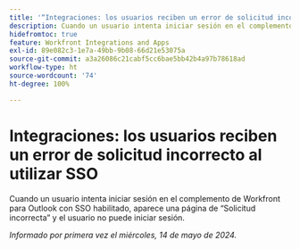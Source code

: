 ```yaml
---
title: '“Integraciones: los usuarios reciben un error de solicitud incorrecto al utilizar SSO”'
description: Cuando un usuario intenta iniciar sesión en el complemento de Workfront para Outlook con SSO habilitado, aparece una página de solicitud incorrecta y el usuario no puede iniciar sesión.
hidefromtoc: true
feature: Workfront Integrations and Apps
exl-id: 89e082c3-1e7a-49bb-9b08-66d21e53075a
source-git-commit: a3a26086c21cabf5cc6bae5bb42b4a97b78618ad
workflow-type: ht
source-wordcount: '74'
ht-degree: 100%

---
```


# Integraciones: los usuarios reciben un error de solicitud incorrecto al utilizar SSO

Cuando un usuario intenta iniciar sesión en el complemento de Workfront para Outlook con SSO habilitado, aparece una página de “Solicitud incorrecta” y el usuario no puede iniciar sesión.

_Informado por primera vez el miércoles, 14 de mayo de 2024._
